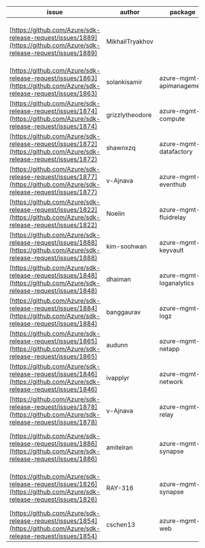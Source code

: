 | issue | author | package | assignee | bot advice |
|------|------|------|------|------|
| [https://github.com/Azure/sdk-release-request/issues/1889](https://github.com/Azure/sdk-release-request/issues/1889) | MikhailTryakhov |   | RAY-316 | failed to modify the body of the new issue. Please modify manually
| [https://github.com/Azure/sdk-release-request/issues/1863](https://github.com/Azure/sdk-release-request/issues/1863) | solankisamir | azure-mgmt-apimanagement | RAY-316 |  
| [https://github.com/Azure/sdk-release-request/issues/1874](https://github.com/Azure/sdk-release-request/issues/1874) | grizzlytheodore | azure-mgmt-compute | BigCat20196 |  
| [https://github.com/Azure/sdk-release-request/issues/1872](https://github.com/Azure/sdk-release-request/issues/1872) | shawnxzq | azure-mgmt-datafactory | RAY-316 |  
| [https://github.com/Azure/sdk-release-request/issues/1877](https://github.com/Azure/sdk-release-request/issues/1877) | v-Ajnava | azure-mgmt-eventhub | RAY-316 |  
| [https://github.com/Azure/sdk-release-request/issues/1822](https://github.com/Azure/sdk-release-request/issues/1822) | Noelin | azure-mgmt-fluidrelay | RAY-316 | delay for a long time and better to handle now.
| [https://github.com/Azure/sdk-release-request/issues/1888](https://github.com/Azure/sdk-release-request/issues/1888) | kim-soohwan | azure-mgmt-keyvault | RAY-316 |  
| [https://github.com/Azure/sdk-release-request/issues/1848](https://github.com/Azure/sdk-release-request/issues/1848) | dhaiman | azure-mgmt-loganalytics | BigCat20196 |  
| [https://github.com/Azure/sdk-release-request/issues/1884](https://github.com/Azure/sdk-release-request/issues/1884) | banggaurav | azure-mgmt-logz | RAY-316 |  
| [https://github.com/Azure/sdk-release-request/issues/1865](https://github.com/Azure/sdk-release-request/issues/1865) | audunn | azure-mgmt-netapp | BigCat20196 |  
| [https://github.com/Azure/sdk-release-request/issues/1846](https://github.com/Azure/sdk-release-request/issues/1846) | ivapplyr | azure-mgmt-network | RAY-316 |  
| [https://github.com/Azure/sdk-release-request/issues/1878](https://github.com/Azure/sdk-release-request/issues/1878) | v-Ajnava | azure-mgmt-relay | BigCat20196 |  
| [https://github.com/Azure/sdk-release-request/issues/1886](https://github.com/Azure/sdk-release-request/issues/1886) | amitelran | azure-mgmt-synapse | BigCat20196 | Warning:There is duplicated issue for azure-mgmt-synapse.  
| [https://github.com/Azure/sdk-release-request/issues/1826](https://github.com/Azure/sdk-release-request/issues/1826) | RAY-316 | azure-mgmt-synapse | RAY-316 | Warning:There is duplicated issue for azure-mgmt-synapse.  
| [https://github.com/Azure/sdk-release-request/issues/1854](https://github.com/Azure/sdk-release-request/issues/1854) | cschen13 | azure-mgmt-web | RAY-316 |  
